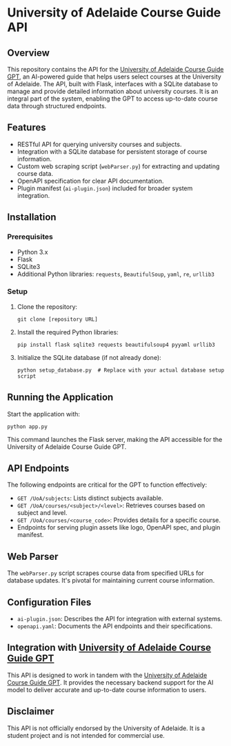 # University of Adelaide Course Guide API

## Overview
This repository contains the API for the [University of Adelaide Course Guide GPT](https://chat.openai.com/g/g-E2mWxfcoJ-university-of-adelaide-course-guide), an AI-powered guide that helps users select courses at the University of Adelaide. The API, built with Flask, interfaces with a SQLite database to manage and provide detailed information about university courses. It is an integral part of the system, enabling the GPT to access up-to-date course data through structured endpoints.

## Features
- RESTful API for querying university courses and subjects.
- Integration with a SQLite database for persistent storage of course information.
- Custom web scraping script (`webParser.py`) for extracting and updating course data.
- OpenAPI specification for clear API documentation.
- Plugin manifest (`ai-plugin.json`) included for broader system integration.

## Installation

### Prerequisites
- Python 3.x
- Flask
- SQLite3
- Additional Python libraries: `requests`, `BeautifulSoup`, `yaml`, `re`, `urllib3`

### Setup
1. Clone the repository:
   ```
   git clone [repository URL]
   ```
2. Install the required Python libraries:
   ```
   pip install flask sqlite3 requests beautifulsoup4 pyyaml urllib3
   ```
3. Initialize the SQLite database (if not already done):
   ```
   python setup_database.py  # Replace with your actual database setup script
   ```

## Running the Application
Start the application with:
```
python app.py
```
This command launches the Flask server, making the API accessible for the University of Adelaide Course Guide GPT.

## API Endpoints
The following endpoints are critical for the GPT to function effectively:
- `GET /UoA/subjects`: Lists distinct subjects available.
- `GET /UoA/courses/<subject>/<level>`: Retrieves courses based on subject and level.
- `GET /UoA/courses/<course_code>`: Provides details for a specific course.
- Endpoints for serving plugin assets like logo, OpenAPI spec, and plugin manifest.

## Web Parser
The `webParser.py` script scrapes course data from specified URLs for database updates. It's pivotal for maintaining current course information.

## Configuration Files
- `ai-plugin.json`: Describes the API for integration with external systems.
- `openapi.yaml`: Documents the API endpoints and their specifications.

## Integration with [University of Adelaide Course Guide GPT](https://chat.openai.com/g/g-E2mWxfcoJ-university-of-adelaide-course-guide)
This API is designed to work in tandem with the [University of Adelaide Course Guide GPT](https://chat.openai.com/g/g-E2mWxfcoJ-university-of-adelaide-course-guide). It provides the necessary backend support for the AI model to deliver accurate and up-to-date course information to users.

## Disclaimer
This API is not officially endorsed by the University of Adelaide. It is a student project  and is not intended for commercial use.
